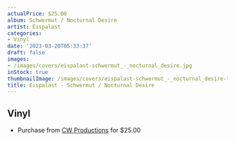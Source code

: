 ```yaml
---
actualPrice: $25.00
album: Schwermut / Nocturnal Desire
artist: Eispalast
categories:
- Vinyl
date: '2023-03-20T05:33:37'
draft: false
images:
- /images/covers/eispalast-schwermut_-_nocturnal_desire.jpg
inStock: true
thumbnailImage: /images/covers/eispalast-schwermut_-_nocturnal_desire-thumb.jpg
title: Eispalast - Schwermut / Nocturnal Desire
---
```


## Vinyl
* Purchase from [CW Productions](https://shop.cwproductions.net/products/eispalast-schwermut-nocturnal-desire-lp) for $25.00
